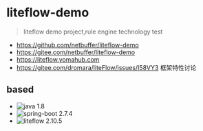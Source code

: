 # liteflow-demo
> liteflow demo project,rule engine technology test

* https://github.com/netbuffer/liteflow-demo
* https://gitee.com/netbuffer/liteflow-demo
* https://liteflow.yomahub.com
* https://gitee.com/dromara/liteFlow/issues/I58VY3 框架特性讨论

## based

* ![java 1.8](https://img.shields.io/static/v1?label=java&message=1.8&color=blue)
* ![spring-boot 2.7.4](https://img.shields.io/static/v1?label=spring-boot&message=2.7.4&color=blue)
* ![liteflow 2.10.5](https://img.shields.io/static/v1?label=liteflow&message=2.10.5&color=blue)
